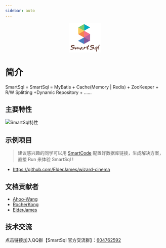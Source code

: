```yaml
---
sidebar: auto
---
```


<p align="center">
  <a href="https://github.com/Ahoo-Wang/SmartSql" target="_blank"><img width="100"src="./docs/imgs/SmartSql.png"></a>
</p>

# 简介

 SmartSql = SmartSql = MyBatis + Cache(Memory | Redis) + ZooKeeper + R/W Splitting +Dynamic Repository + ......

## 主要特性

![SmartSql特性](../imgs/SmartSql-features.png)

## 示例项目

>建议感兴趣的同学可以用 [SmartCode](https://github.com/Ahoo-Wang/SmartCode) 配置好数据库链接，生成解决方案，直接 Run 来体验 SmartSql !

- <https://github.com/ElderJames/wizard-cinema>


## 文档贡献者

- [Ahoo-Wang](https://github.com/Ahoo-Wang)
- [RocherKong](https://github.com/RocherKong)
- [ElderJames](https://github.com/ElderJames)

## 技术交流

点击链接加入QQ群【SmartSql 官方交流群】：[604762592](https://jq.qq.com/?_wv=1027&k=5Sy8Ahw)